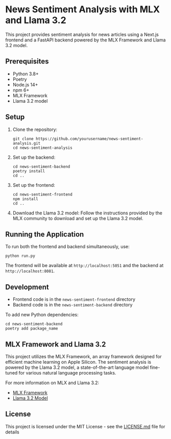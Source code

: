 # News Sentiment Analysis with MLX and Llama 3.2

This project provides sentiment analysis for news articles using a Next.js frontend and a FastAPI backend powered by the MLX Framework and Llama 3.2 model.

## Prerequisites

- Python 3.8+
- Poetry
- Node.js 14+
- npm 6+
- MLX Framework
- Llama 3.2 model

## Setup

1. Clone the repository:
   ```
   git clone https://github.com/yourusername/news-sentiment-analysis.git
   cd news-sentiment-analysis
   ```

2. Set up the backend:
   ```
   cd news-sentiment-backend
   poetry install
   cd ..
   ```

3. Set up the frontend:
   ```
   cd news-sentiment-frontend
   npm install
   cd ..
   ```

4. Download the Llama 3.2 model:
   Follow the instructions provided by the MLX community to download and set up the Llama 3.2 model.

## Running the Application

To run both the frontend and backend simultaneously, use:

```
python run.py
```

The frontend will be available at `http://localhost:5051` and the backend at `http://localhost:8081`.

## Development

- Frontend code is in the `news-sentiment-frontend` directory
- Backend code is in the `news-sentiment-backend` directory

To add new Python dependencies:

```
cd news-sentiment-backend
poetry add package_name
```

## MLX Framework and Llama 3.2

This project utilizes the MLX Framework, an array framework designed for efficient machine learning on Apple Silicon. The sentiment analysis is powered by the Llama 3.2 model, a state-of-the-art language model fine-tuned for various natural language processing tasks.

For more information on MLX and Llama 3.2:
- [MLX Framework](https://github.com/ml-explore/mlx)
- [Llama 3.2 Model](https://github.com/mlx-community/Llama-3.2-1B-Instruct-4bit)

## License

This project is licensed under the MIT License - see the [LICENSE.md](LICENSE.md) file for details
